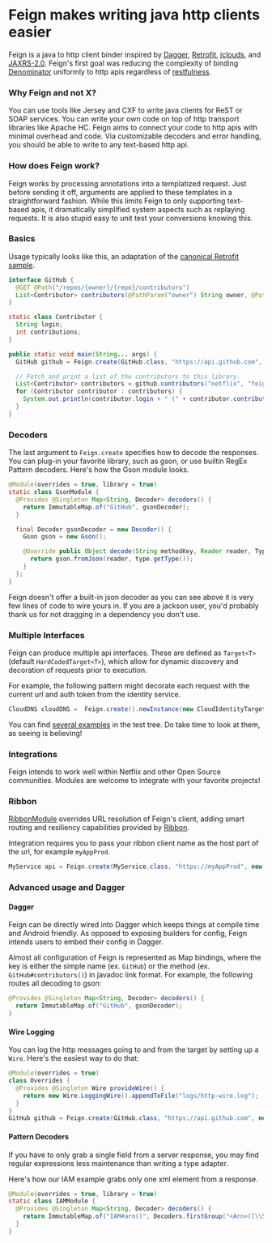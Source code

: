 # Feign makes writing java http clients easier
Feign is a java to http client binder inspired by [Dagger](https://github.com/square/dagger), [Retrofit](https://github.com/square/retrofit), [jclouds](https://github.com/jclouds/jclouds), and [JAXRS-2.0](https://jax-rs-spec.java.net/nonav/2.0/apidocs/index.html).  Feign's first goal was reducing the complexity of binding [Denominator](https://github.com/Netflix/Denominator) uniformly to http apis regardless of [restfulness](http://www.slideshare.net/adrianfcole/99problems).

### Why Feign and not X?

You can use tools like Jersey and CXF to write java clients for ReST or SOAP services.  You can write your own code on top of http transport libraries like Apache HC.  Feign aims to connect your code to http apis with minimal overhead and code. Via customizable decoders and error handling, you should be able to write to any text-based http api.

### How does Feign work?

Feign works by processing annotations into a templatized request.  Just before sending it off, arguments are applied to these templates in a straightforward fashion.  While this limits Feign to only supporting text-based apis, it dramatically simplified system aspects such as replaying requests.  It is also stupid easy to unit test your conversions knowing this.

### Basics

Usage typically looks like this, an adaptation of the [canonical Retrofit sample](https://github.com/square/retrofit/blob/master/retrofit-samples/github-client/src/main/java/com/example/retrofit/GitHubClient.java).

```java
interface GitHub {
  @GET @Path("/repos/{owner}/{repo}/contributors")
  List<Contributor> contributors(@PathParam("owner") String owner, @PathParam("repo") String repo);
}

static class Contributor {
  String login;
  int contributions;
}

public static void main(String... args) {
  GitHub github = Feign.create(GitHub.class, "https://api.github.com", new GsonModule());

  // Fetch and print a list of the contributors to this library.
  List<Contributor> contributors = github.contributors("netflix", "feign");
  for (Contributor contributor : contributors) {
    System.out.println(contributor.login + " (" + contributor.contributions + ")");
  }
}
```
### Decoders
The last argument to `Feign.create` specifies how to decode the responses.  You can plug-in your favorite library, such as gson, or use builtin RegEx Pattern decoders.  Here's how the Gson module looks.

```java
@Module(overrides = true, library = true)
static class GsonModule {
  @Provides @Singleton Map<String, Decoder> decoders() {
    return ImmutableMap.of("GitHub", gsonDecoder);
  }

  final Decoder gsonDecoder = new Decoder() {
    Gson gson = new Gson();

    @Override public Object decode(String methodKey, Reader reader, TypeToken<?> type) {
      return gson.fromJson(reader, type.getType());
    }
  };
}
```
Feign doesn't offer a built-in json decoder as you can see above it is very few lines of code to wire yours in.  If you are a jackson user, you'd probably thank us for not dragging in a dependency you don't use.

### Multiple Interfaces
Feign can produce multiple api interfaces.  These are defined as `Target<T>` (default `HardCodedTarget<T>`), which allow for dynamic discovery and decoration of requests prior to execution.

For example, the following pattern might decorate each request with the current url and auth token from the identity service.

```java
CloudDNS cloudDNS =  Feign.create().newInstance(new CloudIdentityTarget<CloudDNS>(user, apiKey));
```

You can find [several examples](https://github.com/Netflix/feign/tree/master/feign-core/src/test/java/feign/examples) in the test tree.  Do take time to look at them, as seeing is believing!

### Integrations
Feign intends to work well within Netflix and other Open Source communities.  Modules are welcome to integrate with your favorite projects!
### Ribbon
[RibbonModule](https://github.com/Netflix/feign/tree/master/feign-ribbon) overrides URL resolution of Feign's client, adding smart routing and resiliency capabilities provided by [Ribbon](https://github.com/Netflix/ribbon).

Integration requires you to pass your ribbon client name as the host part of the url, for example `myAppProd`.
```java
MyService api = Feign.create(MyService.class, "https://myAppProd", new RibbonModule());
```
### Advanced usage and Dagger
#### Dagger
Feign can be directly wired into Dagger which keeps things at compile time and Android friendly.  As opposed to exposing builders for config, Feign intends users to embed their config in Dagger.

Almost all configuration of Feign is represented as Map bindings, where the key is either the simple name (ex. `GitHub`) or the method (ex. `GitHub#contributors()`) in javadoc link format. For example, the following routes all decoding to gson:
```java
@Provides @Singleton Map<String, Decoder> decoders() {
  return ImmutableMap.of("GitHub", gsonDecoder);
}
```
#### Wire Logging
You can log the http messages going to and from the target by setting up a `Wire`.  Here's the easiest way to do that:
```java
@Module(overrides = true)
class Overrides {
  @Provides @Singleton Wire provideWire() {
    return new Wire.LoggingWire().appendToFile("logs/http-wire.log");
  }
}
GitHub github = Feign.create(GitHub.class, "https://api.github.com", new GsonGitHubModule(), new Overrides());
```
#### Pattern Decoders
If you have to only grab a single field from a server response, you may find regular expressions less maintenance than writing a type adapter.

Here's how our IAM example grabs only one xml element from a response. 
```java
@Module(overrides = true, library = true)
static class IAMModule {
  @Provides @Singleton Map<String, Decoder> decoders() {
    return ImmutableMap.of("IAM#arn()", Decoders.firstGroup("<Arn>([\\S&&[^<]]+)</Arn>"));
  }
}
```

